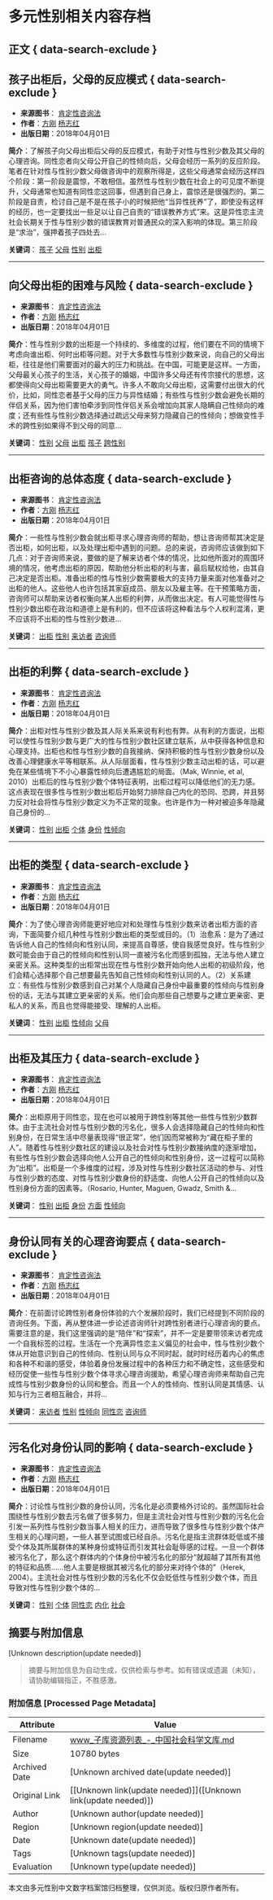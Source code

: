 # 多元性别相关内容存档

## 正文 { data-search-exclude }


## 孩子出柜后，父母的反应模式 { data-search-exclude }

- **来源图书**： [肯定性咨询法](https://www.sklib.cn/booklib/bookPreview?SiteID=122&ID=1963558&fromSubID=328)
- **作者**：[方刚](javascript:void(0); "方刚") [杨志红](javascript:void(0); "杨志红")
- **出版日期**：2018年04月01日

**简介**：了解孩子向父母出柜后父母的反应模式，有助于对性与性别少数及其父母的心理咨询。同性恋者向父母公开自己的性倾向后，父母会经历一系列的反应阶段。笔者在针对性与性别少数父母做咨询中的观察所得是，这些父母通常会经历这样四个阶段：第一阶段是震惊，不敢相信。虽然性与性别少数在社会上的可见度不断提升，父母通常也知道有同性恋这回事，但遇到自己身上，震惊还是很强烈的。第二阶段是自责，检讨自己是不是在孩子小的时候把他“当异性抚养”了，即使没有这样的经历，也一定要找出一些足以让自己自责的“错误教养方式”来。这是异性恋主流社会长期关于性与性别少数的错误教育对普通民众的深入影响的体现。第三阶段是“求治”，强押着孩子四处去...

**关键词**： [孩子](javascript:;) [父母](javascript:;) [性别](javascript:;) [出柜](javascript:;)

---

## 向父母出柜的困难与风险 { data-search-exclude }

- **来源图书**： [肯定性咨询法](https://www.sklib.cn/booklib/bookPreview?SiteID=122&ID=1963558&fromSubID=328)
- **作者**：[方刚](javascript:void(0); "方刚") [杨志红](javascript:void(0); "杨志红")
- **出版日期**：2018年04月01日

**简介**：性与性别少数的出柜是一个持续的、多维度的过程，他们要在不同的情境下考虑向谁出柜、何时出柜等问题。对于大多数性与性别少数来说，向自己的父母出柜，往往是他们需要面对的最大的压力和挑战。在中国，可能更是这样。一方面，父母最关心孩子的生活，关心孩子的婚姻，中国许多父母还有传宗接代的思想，这都使得向父母出柜需要更大的勇气。许多人不敢向父母出柜，这需要付出很大的代价，比如，同性恋者基于父母的压力与异性结婚；有些性与性别少数会避免长期的伴侣关系，因为他们害怕牵涉到同性伴侣关系会增加向其家人隐瞒自己性倾向的难度；还有些性与性别少数选择通过疏远父母来努力隐藏自己的性倾向；想做变性手术的跨性别如果得不到父母的同意...

**关键词**： [性别](javascript:;) [父母](javascript:;) [出柜](javascript:;) [孩子](javascript:;) [跨性别](javascript:;)

---

## 出柜咨询的总体态度 { data-search-exclude }

- **来源图书**： [肯定性咨询法](https://www.sklib.cn/booklib/bookPreview?SiteID=122&ID=1963558&fromSubID=328)
- **作者**：[方刚](javascript:void(0); "方刚") [杨志红](javascript:void(0); "杨志红")
- **出版日期**：2018年04月01日

**简介**：一些性与性别少数会就出柜寻求心理咨询师的帮助，想让咨询师帮其决定是否出柜，如何出柜，以及处理出柜中遇到的问题。总的来说，咨询师应该做到如下几点：对于咨询师来说，要做的是了解来访者个体的情况，比如他所面对的周围环境的情况，他考虑出柜的原因，帮助他分析出柜的利与害，最后赋权给他，由其自己决定是否出柜。准备出柜的性与性别少数需要极大的支持力量来面对他准备对之出柜的他人。这些他人也许包括其家庭成员、朋友以及雇主等。在干预策略方面，咨询师可以帮助来访者权衡向某人出柜的利弊，从而做出决定。有人可能觉得性与性别少数出柜在政治和道德上是有利的，但不应该将这种看法与个人权利混淆，更不应该将不出柜的性与性别少数进...

**关键词**： [出柜](javascript:;) [性别](javascript:;) [来访者](javascript:;) [咨询师](javascript:;)

---

## 出柜的利弊 { data-search-exclude }

- **来源图书**： [肯定性咨询法](https://www.sklib.cn/booklib/bookPreview?SiteID=122&ID=1963558&fromSubID=328)
- **作者**：[方刚](javascript:void(0); "方刚") [杨志红](javascript:void(0); "杨志红")
- **出版日期**：2018年04月01日

**简介**：出柜对性与性别少数及其人际关系来说有利也有弊。从有利的方面说，出柜可以使性与性别少数与更广大的性与性别少数社区建立联系，从中获得各种信息和心理支持。出柜也和性与性别少数的自我接纳、保持积极的性与性别少数身份以及改善心理健康水平等相联系。从人际层面看，性与性别少数主动出柜的话，可以避免在某些情境下不小心暴露性倾向后遭遇尴尬的局面。（Mak, Winnie, et al, 2010）出柜后的性与性别少数个体特征表明，出柜过程可以降低他们的无力感。这点表现在很多性与性别少数出柜后开始努力排除自己内化的恐同、恐跨，并且努力反对社会将性与性别少数定义为不正常的现象。也许是作为一种对被迫多年隐藏自己身份的...

**关键词**： [性别](javascript:;) [出柜](javascript:;) [个体](javascript:;) [身份](javascript:;) [性倾向](javascript:;)

---

## 出柜的类型 { data-search-exclude }

- **来源图书**： [肯定性咨询法](https://www.sklib.cn/booklib/bookPreview?SiteID=122&ID=1963558&fromSubID=328)
- **作者**：[方刚](javascript:void(0); "方刚") [杨志红](javascript:void(0); "杨志红")
- **出版日期**：2018年04月01日

**简介**：为了使心理咨询师能更好地应对和处理性与性别少数来访者出柜方面的咨询，下面简要介绍几种性与性别少数出柜的类型或目的。（1）治愈系：是为了通过告诉他人自己的性倾向和性别认同，来提高自尊感，使自我感觉良好。性与性别少数可能会由于自己的性倾向和性别认同一直被污名化而感到孤独，无法与他人建立亲密关系。这种类型的出柜常出现在性与性别少数开始向他人出柜的初级阶段，他们会精心选择那个自己想要最先告知自己性倾向和性别认同的人。（2）关系建立：有些性与性别少数感到自己对某个人隐藏自己身份中最重要的性倾向与性别身份的话，无法与其建立更亲密的关系。他们会向那些自己想要与之建立更亲密、更私人的关系，而且也觉得能接受、理解的人出柜。

**关键词**： [性别](javascript:;) [出柜](javascript:;) [性倾向](javascript:;) [父母](javascript:;)

---

## 出柜及其压力 { data-search-exclude }

- **来源图书**： [肯定性咨询法](https://www.sklib.cn/booklib/bookPreview?SiteID=122&ID=1963558&fromSubID=328)
- **作者**：[方刚](javascript:void(0); "方刚") [杨志红](javascript:void(0); "杨志红")
- **出版日期**：2018年04月01日

**简介**：出柜原用于同性恋，现在也可以被用于跨性别等其他一些性与性别少数群体。由于主流社会对性与性别少数的污名化，很多人会选择隐藏自己的性倾向和性别身份，在日常生活中尽量表现得“很正常”，他们因而常被称为“藏在柜子里的人”。随着性与性别少数社区的建设以及社会对性与性别少数接纳度的逐渐增加，有些性与性别少数会选择向他人公开自己的性倾向和性别身份，这一过程可以简称为“出柜”。出柜是一个多维度的过程，涉及对性与性别少数社区活动的参与、对性与性别少数的态度、对性与性别少数身份的舒适度、向他人公开自己的性倾向以及性别身份方面的因素等。（Rosario, Hunter, Maguen, Gwadz, Smith &...

**关键词**： [性别](javascript:;) [出柜](javascript:;) [身份](javascript:;) [方面](javascript:;) [性倾向](javascript:;)

---

## 身份认同有关的心理咨询要点 { data-search-exclude }

- **来源图书**： [肯定性咨询法](https://www.sklib.cn/booklib/bookPreview?SiteID=122&ID=1963558&fromSubID=328)
- **作者**：[方刚](javascript:void(0); "方刚") [杨志红](javascript:void(0); "杨志红")
- **出版日期**：2018年04月01日

**简介**：在前面讨论跨性别者身份体验的六个发展阶段时，我们已经提到不同阶段的咨询任务。下面，再从整体进一步论述咨询师针对跨性别者进行心理咨询的要点。需要注意的是，我们这里强调的是“陪伴”和“探索”，并不一定是要带领来访者完成一个自我标签的过程。生活在一个充满异性恋主义偏见的社会中，性与性别少数个体从开始意识到自己的性倾向、性别认同与众不同时起，就时时经历着内心的焦虑和各种不和谐的感受，体验着身份发展过程中的各种压力和不确定性，这些感受和经历促使一些性与性别少数个体寻求心理咨询援助，希望心理咨询师来帮助自己完成性与性别少数身份的认同和整合。而且一个人的性倾向、性别认同是其情感、认知与行为三者相互融合，并将...

**关键词**： [来访者](javascript:;) [性别](javascript:;) [性倾向](javascript:;) [同性恋](javascript:;) [咨询师](javascript:;)

---

## 污名化对身份认同的影响 { data-search-exclude }

- **来源图书**： [肯定性咨询法](https://www.sklib.cn/booklib/bookPreview?SiteID=122&ID=1963558&fromSubID=328)
- **作者**：[方刚](javascript:void(0); "方刚") [杨志红](javascript:void(0); "杨志红")
- **出版日期**：2018年04月01日

**简介**：讨论性与性别少数的身份认同，污名化是必须要格外讨论的。虽然国际社会围绕性与性别少数去污名做了很多努力，但是主流社会对性与性别少数的污名化会引发一系列性与性别少数当事人相关的压力，进而导致了很多性与性别少数个体产生相关的心理问题，一些人甚至试图或已经自杀。污名化是指主流群体贬低或不接受个体及其所属群体的某种身份或特征而引发其社会耻辱感的过程。一旦一个群体被污名化了，那么这个群体内的个体身份中被污名化的部分“就超越了其所有其他的特征和品质……他人主要是根据其被污名化的部分来对待个体的”（Herek, 2004）。主流社会对性与性别少数的污名化不仅会贬低性与性别少数个体，而且导致对性与性别少数个体的...

**关键词**： [性别](javascript:;) [个体](javascript:;) [同性恋](javascript:;) [内化](javascript:;) [社会](javascript:;)
<!-- tcd_original_link https://www.sklib.cn/booklib/historyResources?SiteID=122&ID=328&ResType=literature&fromSubID=326&PageIndex=272 -->


## 摘要与附加信息

<!-- tcd_abstract -->
[Unknown description(update needed)]
<!-- tcd_abstract_end -->

> 摘要与附加信息为自动生成，仅供检索与参考。如有错误或遗漏（未知），请协助编辑指正，不胜感激。

### 附加信息 [Processed Page Metadata]

| Attribute       | Value                                  |
|-----------------|----------------------------------------|
| Filename        | www_子库资源列表_-_中国社会科学文库.md                             |
| Size            | 10780 bytes                           |
| Archived Date   | [Unknown archived date(update needed)]                             |
| Original Link   | [[Unknown link(update needed)]]([Unknown link(update needed)])                       |
| Author          | [Unknown author(update needed)]                               |
| Region          | [Unknown region(update needed)]                               |
| Date            | [Unknown date(update needed)]                                 |
| Tags            | [Unknown tags(update needed)]                                 |
| Evaluation            | [Unknown type(update needed)]                                 |
<!-- tcd_table_end -->

本文由多元性别中文数字档案馆归档整理，仅供浏览。版权归原作者所有。
